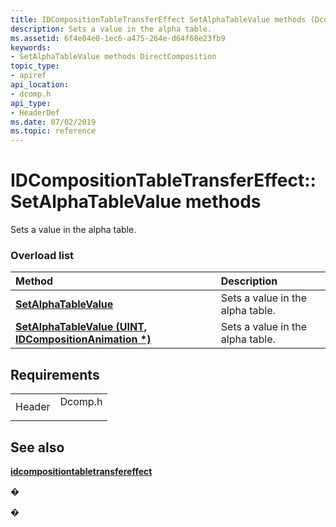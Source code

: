 ```yaml
---
title: IDCompositionTableTransferEffect SetAlphaTableValue methods (Dcomp.h)
description: Sets a value in the alpha table.
ms.assetid: 6f4e04e0-1ec6-a475-264e-d64f68e23fb9
keywords:
- SetAlphaTableValue methods DirectComposition
topic_type:
- apiref
api_location:
- dcomp.h
api_type:
- HeaderDef
ms.date: 07/02/2019
ms.topic: reference
---
```


# IDCompositionTableTransferEffect::SetAlphaTableValue methods

Sets a value in the alpha table.

### Overload list



| Method                                                                                                                | Description                                 |
|:----------------------------------------------------------------------------------------------------------------------|:--------------------------------------------|
| [**SetAlphaTableValue**](https://msdn.microsoft.com/library/Dn919786(v=VS.85).aspx)                                     | Sets a value in the alpha table.<br/> |
| [**SetAlphaTableValue (UINT, IDCompositionAnimation \*)**](https://msdn.microsoft.com/library/Dn919787(v=VS.85).aspx) | Sets a value in the alpha table.<br/> |



## Requirements



|                   |                                                                                    |
|-------------------|------------------------------------------------------------------------------------|
| Header<br/> | <dl> <dt>Dcomp.h</dt> </dl> |



## See also

<dl> <dt>

[**idcompositiontabletransfereffect**](https://msdn.microsoft.com/library/Dn919783(v=VS.85).aspx)
</dt> </dl>

�

�





